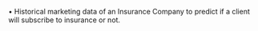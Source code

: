 •	Historical marketing data of an Insurance Company to predict if a client will subscribe to insurance or not.
